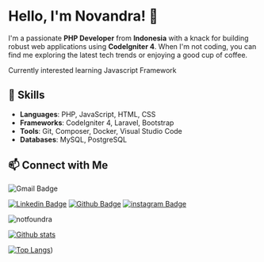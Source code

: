 # Hello, I'm Novandra! 👋

I'm a passionate **PHP Developer** from **Indonesia** with a knack for building robust web applications using **CodeIgniter 4**. When I'm not coding, you can find me exploring the latest tech trends or enjoying a good cup of coffee.

Currently interested learning Javascript Framework

## 🚀 Skills

- **Languages**: PHP, JavaScript, HTML, CSS
- **Frameworks**: CodeIgniter 4, Laravel, Bootstrap
- **Tools**: Git, Composer, Docker, Visual Studio Code
- **Databases**: MySQL, PostgreSQL



## 📫 Connect with Me
![Gmail Badge](https://img.shields.io/badge/-novandram15@gmail.com-c14438?style=flat&logo=Gmail&logoColor=white&link=mailto:novandram15@gmail.com)

[![Linkedin Badge](https://img.shields.io/badge/-novandramaulana-0072b1?style=flat&logo=Linkedin&logoColor=white&link=https://www.linkedin.com/in/novandramaulana/)](https://www.linkedin.com/in/novandramaulana/) [![Github Badge](https://img.shields.io/badge/-notfoundra-grey?style=flat&logo=github&logoColor=white&link=https://github.com/notfoundra/)](https://www.github.com/notfoundra/) [![instagram Badge](https://img.shields.io/badge/-novandramln-00acee?style=flat&logo=instagram&logoColor=white&link=https://instagram.com/novandramln/)](https://www.twitter.com/novandramln/) 



<p align=left> <img src=https://komarev.com/ghpvc/?username=notfoundra alt=notfoundra /> </p>

[![Github stats](https://github-readme-stats.vercel.app/api?username=notfoundra&show_icons=true&include_all_commits=true&theme=algolia)](https://github.com/notfoundra/github-readme-stats)

[![Top Langs](https://github-readme-stats.vercel.app/api/top-langs/?username=notfoundra&layout=compact&theme=algolia)](https://github.com/notfoundra/github-readme-stats))
